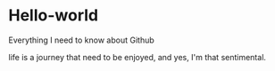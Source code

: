 # Hello-world
Everything I need to know about Github 

life is a journey that need to be enjoyed, and yes, I'm that sentimental.

